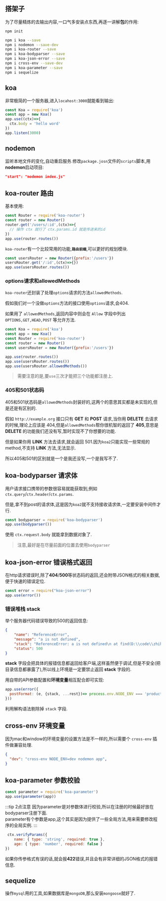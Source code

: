 ## 搭架子

为了尽量精炼的去输出内容,一口气多安装点东西,再逐一讲解**包**的作用:
```sh
npm init
```
```sh
npm i koa --save
npm i nodemon --save-dev
npm i koa-router --save
npm i koa-bodyparser --save
npm i koa-json-error --save
npm i cross-env --save-dev
npm i koa-parameter --save
npm i sequelize
```

## koa
非常极简的一个服务器,进入`locahost:3000`就能看到输出:
```js
const Koa = require('koa')
const app = new Koa()
app.use((ctx)=>{
  ctx.body = 'hello word'
})
app.listen(3000)
```

## nodemon
监听本地文件的变化,自动重启服务.修改`package.josn`文件的`scripts`脚本,用**nodemon**启动项目:
```json
"start": "nodemon index.js"
```

## koa-router 路由

基本使用:
```js
const Router = require('koa-router')
const router = new Router()
router.get('/users/:id',(ctx)=>{
  // 操作 ctx 就行了 ctx.params.id 就是传进来的id
})
app.use(router.routes())
```

`koa-router`有一个比较常用的功能,**`路由前缀`**,可以更好的规划模块.
```js
const usersRouter = new Router({prefix:'/users'})
usersRouter.get('/:id',(ctx)=>{})
app.use(usersRouter.routes())
```

### options请求和allowedMethods

`koa-router`还封装了处理`options`请求的方法`allowedMethods`.

假如我们对一个没做`options`方法的接口使用`options`请求,会404.

如果用了 `allowedMethods`,返回内容中则会在 `Allow` 字段中列出 `OPTIONS,GET,HEAD,POST` 等允许方法.
```js
const Koa = require('koa')
const app = new Koa()
const Router = require('koa-router')
const router = new Router()
const usersRouter = new Router({prefix:'/users'})

app.use(router.routes())
app.use(usersRouter.routes())
app.use(usersRouter.allowedMethods())
```
> 需要注意的是,要`use`三次才能把三个功能都注册上.

### 405和501状态码

405和501状态码是`allowedMethods`封装好的,这两个的意思其实都是未实现的,但是还是有区别的.

假如 `http://example.org` 接口只有 **GET** 和 **POST** 请求,当你用 **DELETE** 去请求的时候,理论上应该是 404,但是`allowedMethods`帮你很机智的返回了 **405**,意思是 **DELETE** 的功能我们还没有写,暂时实现不了你想要的功能.

但是如果你用 **LINK** 方法去请求,就会返回 501.因为`koa2`只能实现一些常规的method,不支持 **LINK** 方法,无法显示.

所以405和501的区别就是一个是我还没写,一个是我写不了.

## koa-bodyparser 请求体

用户请求接口携带的参数很容易就能获取到,例如`ctx.query`/`ctx.header`/`ctx.params`.

但是,拿不到post的请求体,这是因为`koa2`就不支持接收请求体,一定要安装中间件才行.
```js
const bodyparser = require('koa-bodyparser')
app.use(bodyparser())
```
使用 `ctx.request.body` 就能拿到数据对象了.
> 注意,最好是在尽量前面的位置去使用`bodyparser`

## koa-json-error 错误格式返回

在http请求错误时,除了**404**/**500**等状态码的返回,还会附带JSON格式的相关数据,便于快速的错误定位.
```js
const error = require("koa-json-error")
app.use(error())
```

### 错误堆栈 stack

举个服务器代码错误导致的500的返回信息:
```json
{
    "name": "ReferenceError",
    "message": "a is not defined",
    "stack": "ReferenceError: a is not defined\n at find(D:\\code\\zhihu\\app..)",
    "status": 500
}
```
**stack** 字段会把具体的报错信息都返回给客户端,这样虽然便于调试,但是不安全(把目录信息都暴露了),所以线上环境是一定要禁止返回 **stack** 字段的.

用自带的API参数配置和**环境变量**相互配合即可实现:
```js
app.use(error({
  postFormat: (e, {stack, ...rest})=> process.env.NODE_ENV === 'production' ? rest : { stack, ...rest }
}))
```
利用解构语法剔除掉 `stack` 字段.

## cross-env 环境变量

因为mac和window的环境变量的设置方法是不一样的,所以需要个 `cross-env` 插件做兼容处理.
```json
{
  "dev": "cross-env NODE_ENV=dev nodemon app",
}
```

## koa-parameter 参数校验
```js
const parameter = require('koa-parameter')
app.use(parameter(app))
```
:::tip 2点注意
因为parameter是对参数体进行校验,所以在注册的时候最好放在bodyparser注册下面.  
parameter有个参数是app,这个其实是因为提供了一些全局方法,用来需要修改程序的全局实例.
:::
```js
 ctx.verifyParams({
    name: { type: 'string', required: true },
    age: { type: 'number', required: false }
})
```
如果你传参格式有误的话,就会报**422**错误,并且会有非常详细的JSON格式的报错信息.

## sequelize

操作`mysql`用的工具,如果数据库是`mongoDB`,那么安装`mongoose`就好了.





